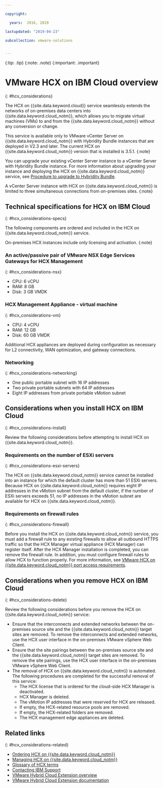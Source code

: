 ```yaml
---

copyright:

  years:  2016, 2019

lastupdated: "2019-04-23"

subcollection: vmware-solutions


---
```


{:tip: .tip}
{:note: .note}
{:important: .important}

# VMware HCX on IBM Cloud overview
{: #hcx_considerations}

The HCX on {{site.data.keyword.cloud}} service seamlessly extends the networks of on-premises data centers into {{site.data.keyword.cloud_notm}}, which allows you to migrate virtual machines (VMs) to and from the {{site.data.keyword.cloud_notm}} without any conversion or change.

This service is available only to VMware vCenter Server on {{site.data.keyword.cloud_notm}} with Hybridity Bundle instances that are deployed in V2.3 and later. The current HCX on {{site.data.keyword.cloud_notm}} version that is installed is 3.5.1.
{:note}

You can upgrade your existing vCenter Server instance to a vCenter Server with Hybridity Bundle instance. For more information about upgrading your instance and deploying the HCX on {{site.data.keyword.cloud_notm}} service, see [Procedure to upgrade to Hybridity Bundle](/docs/services/vmwaresolutions/vcenter?topic=vmware-solutions-vc_upgrade-lic#vc_upgrade-lic-procedure-upgrade-to-hybridity).

A vCenter Server instance with HCX on {{site.data.keyword.cloud_notm}} is limited to three simultaneous connections from on-premises sites.
{:note}

## Technical specifications for HCX on IBM Cloud
{: #hcx_considerations-specs}

The following components are ordered and included in the HCX on {{site.data.keyword.cloud_notm}} service.

On-premises HCX instances include only licensing and activation.
{:note}

### An active/passive pair of VMware NSX Edge Services Gateways for HCX Management
{: #hcx_considerations-nsx}

* CPU: 6 vCPU
* RAM: 8 GB
* Disk: 3 GB VMDK

### HCX Management Appliance - virtual machine
{: #hcx_considerations-vm}

* CPU: 4 vCPU
* RAM: 12 GB
* Disk: 60 GB VMDK

Additional HCX appliances are deployed during configuration as necessary for L2 connectivity, WAN optimization, and gateway connections.

### Networking
{: #hcx_considerations-networking}

* One public portable subnet with 16 IP addresses
* Two private portable subnets with 64 IP addresses
* Eight IP addresses from private portable vMotion subnet

## Considerations when you install HCX on IBM Cloud
{: #hcx_considerations-install}

Review the following considerations before attempting to install HCX on {{site.data.keyword.cloud_notm}}.

### Requirements on the number of ESXi servers
{: #hcx_considerations-esxi-servers}

The HCX on {{site.data.keyword.cloud_notm}} service cannot be installed into an instance for which the default cluster has more than 51 ESXi servers. Because HCX on {{site.data.keyword.cloud_notm}} requires eight IP addresses in the vMotion subnet from the default cluster, if the number of ESXi servers exceeds 51, no IP addresses in the vMotion subnet are available for HCX on {{site.data.keyword.cloud_notm}}.

### Requirements on firewall rules
{: #hcx_considerations-firewall}

Before you install the HCX on {{site.data.keyword.cloud_notm}} service, you must add a firewall rule to any existing firewalls to allow all outbound HTTPS traffic so that the HCX Manager virtual appliance (HCX Manager) can register itself. After the HCX Manager installation is completed, you can remove the firewall rule. In addition, you must configure firewall rules to allow HCX to function properly. For more information, see [VMware HCX on {{site.data.keyword.cloud_notm}} port access requirements](/docs/services/vmwaresolutions/services?topic=vmware-solutions-hcx-archi-port-req#hcx-archi-port-req).

## Considerations when you remove HCX on IBM Cloud
{: #hcx_considerations-delete}

Review the following considerations before you remove the HCX on {{site.data.keyword.cloud_notm}} service:
* Ensure that the interconnects and extended networks between the on-premises source site and the {{site.data.keyword.cloud_notm}} target sites are removed. To remove the interconnects and extended networks, use the HCX user interface in the on-premises VMware vSphere Web Client.
* Ensure that the site pairings between the on-premises source site and the {{site.data.keyword.cloud_notm}} target sites are removed. To remove the site pairings, use the HCX user interface in the on-premises VMware vSphere Web Client.
* The removal of HCX on {{site.data.keyword.cloud_notm}} is automated. The following procedures are completed for the successful removal of this service:
   * The HCX license that is ordered for the cloud-side HCX Manager is deactivated.
   * HCX Manager is deleted.
   * The vMotion IP addresses that were reserved for HCX are released.
   * If empty, the HCX-related resource pools are removed.
   * If empty, the HCX-related folders are removed.
   * The HCX management edge appliances are deleted.

## Related links
{: #hcx_considerations-related}

* [Ordering HCX on {{site.data.keyword.cloud_notm}}](/docs/services/vmwaresolutions/services?topic=vmware-solutions-hcx_ordering)
* [Managing HCX on {{site.data.keyword.cloud_notm}}](/docs/services/vmwaresolutions/services?topic=vmware-solutions-managinghcx)
* [Glossary of HCX terms](/docs/services/vmwaresolutions/services?topic=vmware-solutions-hcx_glossary)
* [Contacting IBM Support](/docs/services/vmwaresolutions/vmonic?topic=vmware-solutions-trbl_support)
* [VMware Hybrid Cloud Extension overview](https://cloud.vmware.com/vmware-hcx)
* [VMware Hybrid Cloud Extension documentation](https://cloud.vmware.com/vmware-hcx/resources)
